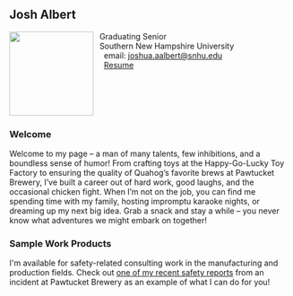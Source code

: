 ## Josh Albert

<img src="SiteFiles/IMG_3261.HEIC" align="left" width=150>&nbsp; Graduating Senior<br/>
&nbsp; Southern New Hampshire University <br/>
&nbsp; &nbsp; email: joshua.aalbert@snhu.edu<br/>
&nbsp; &nbsp; [Resume](https://agmath.github.io/PagesBasic/SiteFiles/Resume/peter_resume.html)

<br/>
<br/>
<br/>
<br/>

### Welcome

Welcome to my page – a man of many talents, few inhibitions, and a boundless sense of humor! From crafting toys at the Happy-Go-Lucky Toy Factory to ensuring the quality of Quahog’s favorite brews at Pawtucket Brewery, I’ve built a career out of hard work, good laughs, and the occasional chicken fight. When I’m not on the job, you can find me spending time with my family, hosting impromptu karaoke nights, or dreaming up my next big idea. Grab a snack and stay a while – you never know what adventures we might embark on together!

### Sample Work Products

I'm available for safety-related consulting work in the manufacturing and production fields. Check out [one of my recent safety reports](https://agmath.github.io/PagesBasic/SiteFiles/SampleSafetyReport.html) from an incident at Pawtucket Brewery as an example of what I can do for you!
